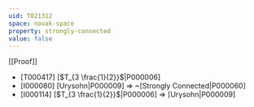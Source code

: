 ```yaml
---
uid: T021312
space: novak-space
property: strongly-connected
value: false
---
```

[[Proof]]

* [T000417] [$T_{3 \frac{1}{2}}$|P000006]
* [I000080] [Urysohn|P000009] => ~[Strongly Connected|P000060]
* [I000114] [$T_{3 \frac{1}{2}}$|P000006] => [Urysohn|P000009]

